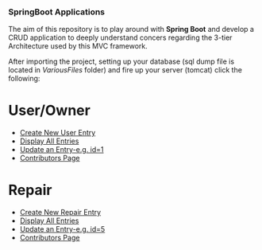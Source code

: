 ### SpringBoot Applications

The aim of this repository is to play around with **Spring Boot**  and develop a CRUD application to deeply understand concers regarding the 3-tier Architecture used by this MVC framework.


After importing the project, setting up your database (sql dump file is located in _VariousFiles_ folder) and fire up your server (tomcat) click the following:


# User/Owner
* [Create New User Entry](http://localhost:8000/carshopwebapp/showCreate)
* [Display All Entries](http://localhost:8000/carshopwebapp/displayOwners)
* [Update an Entry-e.g. id=1](http://localhost:8000/carshopwebapp/showUpdate?id=1 )
* [Contributors Page](http://localhost:8000/carshopwebapp/sintelestes)


# Repair
* [Create New Repair Entry](http://localhost:8000/carshopwebapp/showCreateRepair)
* [Display All Entries](http://localhost:8000/carshopwebapp/displayRepairs)
* [Update an Entry-e.g. id=5](http://localhost:8000/carshopwebapp/showUpdateRepair?id=5)
* [Contributors Page](http://localhost:8000/carshopwebapp/sintelestes)
